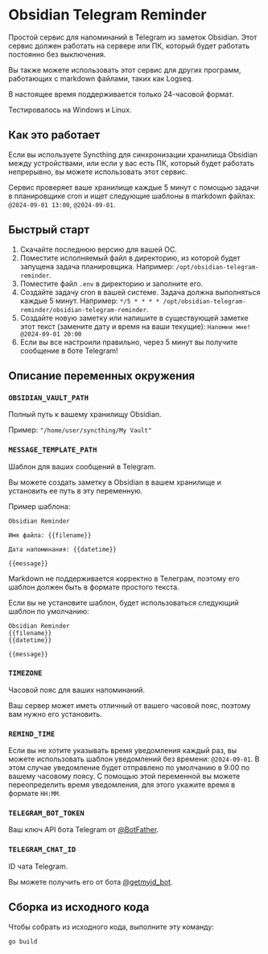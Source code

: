 # Obsidian Telegram Reminder

Простой сервис для напоминаний в Telegram из заметок Obsidian.
Этот сервис должен работать на сервере или ПК, который будет работать постоянно без выключения.

Вы также можете использовать этот сервис для других программ, работающих с markdown файлами, таких как Logseq.

В настоящее время поддерживается только 24-часовой формат.

Тестировалось на Windows и Linux.

## Как это работает

Если вы используете Syncthing для синхронизации хранилища Obsidian между устройствами,
или если у вас есть ПК, который будет работать непрерывно, вы можете использовать этот сервис.

Сервис проверяет ваше хранилище каждые 5 минут с помощью задачи в планировщике cron и
ищет следующие шаблоны в markdown файлах: `@2024-09-01 13:00`, `@2024-09-01`.

## Быстрый старт

1. Скачайте последнюю версию для вашей ОС.
2. Поместите исполняемый файл в директорию, из которой будет запущена задача планировщика. Например: `/opt/obsidian-telegram-reminder`.
3. Поместите файл `.env` в директорию и заполните его.
4. Создайте задачу cron в вашей системе. Задача должна выполняться каждые 5 минут. Например: `*/5 * * * * /opt/obsidian-telegram-reminder/obsidian-telegram-reminder`.
5. Создайте новую заметку или напишите в существующей заметке этот текст (замените дату и время на ваши текущие): `Напомни мне! @2024-09-01 20:00`
6. Если вы все настроили правильно, через 5 минут вы получите сообщение в боте Telegram!

## Описание переменных окружения

### `OBSIDIAN_VAULT_PATH`

Полный путь к вашему хранилищу Obsidian.

Пример: `"/home/user/syncthing/My Vault"`

### `MESSAGE_TEMPLATE_PATH`

Шаблон для ваших сообщений в Telegram.

Вы можете создать заметку в Obsidian в вашем хранилище и установить ее путь в эту переменную.

Пример шаблона:

```text
Obsidian Reminder

Имя файла: {{filename}}

Дата напоминания: {{datetime}}

{{message}}
```

Markdown не поддерживается корректно в Телеграм, поэтому его шаблон должен быть в формате простого текста.

Если вы не установите шаблон, будет использоваться следующий шаблон по умолчанию:

```text
Obsidian Reminder
{{filename}}
{{datetime}}

{{message}}
```

### `TIMEZONE`

Часовой пояс для ваших напоминаний.

Ваш сервер может иметь отличный от вашего часовой пояс, поэтому вам нужно его установить.

### `REMIND_TIME`

Если вы не хотите указывать время уведомления каждый раз,
вы можете использовать шаблон уведомлений без времени: `@2024-09-01`.
В этом случае уведомление будет отправлено по умолчанию в 9:00 по вашему часовому поясу.
С помощью этой переменной вы можете переопределить время уведомления,
для этого укажите время в формате `HH:MM`.

### `TELEGRAM_BOT_TOKEN`

Ваш ключ API бота Telegram от [@BotFather](https://t.me/BotFather).

### `TELEGRAM_CHAT_ID`

ID чата Telegram.

Вы можете получить его от бота [@getmyid_bot](https://t.me/getmyid_bot).

## Сборка из исходного кода

Чтобы собрать из исходного кода, выполните эту команду:

```bash
go build
```
